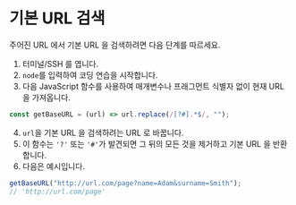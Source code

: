 # 기본 URL 검색

주어진 URL 에서 기본 URL 을 검색하려면 다음 단계를 따르세요.

1. 터미널/SSH 를 엽니다.
2. `node`를 입력하여 코딩 연습을 시작합니다.
3. 다음 JavaScript 함수를 사용하여 매개변수나 프래그먼트 식별자 없이 현재 URL 을 가져옵니다.

```js
const getBaseURL = (url) => url.replace(/[?#].*$/, "");
```

4. `url`을 기본 URL 을 검색하려는 URL 로 바꿉니다.
5. 이 함수는 `'?'` 또는 `'#'`가 발견되면 그 뒤의 모든 것을 제거하고 기본 URL 을 반환합니다.
6. 다음은 예시입니다.

```js
getBaseURL("http://url.com/page?name=Adam&surname=Smith");
// 'http://url.com/page'
```
